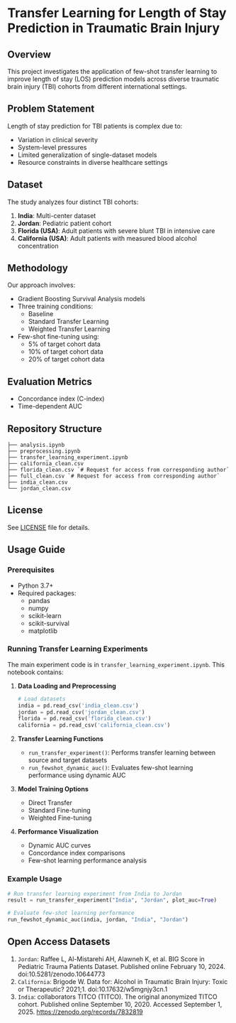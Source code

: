 # Transfer Learning for Length of Stay Prediction in Traumatic Brain Injury

## Overview
This project investigates the application of few-shot transfer learning to improve length of stay (LOS) prediction models across diverse traumatic brain injury (TBI) cohorts from different international settings.

## Problem Statement
Length of stay prediction for TBI patients is complex due to:
- Variation in clinical severity
- System-level pressures
- Limited generalization of single-dataset models
- Resource constraints in diverse healthcare settings

## Dataset
The study analyzes four distinct TBI cohorts:
1. **India**: Multi-center dataset
2. **Jordan**: Pediatric patient cohort
3. **Florida (USA)**: Adult patients with severe blunt TBI in intensive care
4. **California (USA)**: Adult patients with measured blood alcohol concentration

## Methodology
Our approach involves:
- Gradient Boosting Survival Analysis models
- Three training conditions:
  - Baseline
  - Standard Transfer Learning
  - Weighted Transfer Learning
- Few-shot fine-tuning using:
  - 5% of target cohort data
  - 10% of target cohort data
  - 20% of target cohort data

## Evaluation Metrics
- Concordance index (C-index)
- Time-dependent AUC

## Repository Structure
```
├── analysis.ipynb
├── preprocessing.ipynb
├── transfer_learning_experiment.ipynb
├── california_clean.csv
├── florida_clean.csv `# Request for access from corresponding author`
├── full_clean.csv `# Request for access from corresponding author`
├── india_clean.csv
└── jordan_clean.csv
```

## License
See [LICENSE](LICENSE) file for details.

## Usage Guide

### Prerequisites
- Python 3.7+
- Required packages:
  - pandas
  - numpy
  - scikit-learn
  - scikit-survival
  - matplotlib

### Running Transfer Learning Experiments
The main experiment code is in `transfer_learning_experiment.ipynb`. This notebook contains:

1. **Data Loading and Preprocessing**
   ```python
   # Load datasets
   india = pd.read_csv('india_clean.csv')
   jordan = pd.read_csv('jordan_clean.csv')
   florida = pd.read_csv('florida_clean.csv')
   california = pd.read_csv('california_clean.csv')
   ```

2. **Transfer Learning Functions**
   - `run_transfer_experiment()`: Performs transfer learning between source and target datasets
   - `run_fewshot_dynamic_auc()`: Evaluates few-shot learning performance using dynamic AUC

3. **Model Training Options**
   - Direct Transfer
   - Standard Fine-tuning
   - Weighted Fine-tuning

4. **Performance Visualization**
   - Dynamic AUC curves
   - Concordance index comparisons
   - Few-shot learning performance analysis

### Example Usage
```python
# Run transfer learning experiment from India to Jordan
result = run_transfer_experiment("India", "Jordan", plot_auc=True)

# Evaluate few-shot learning performance
run_fewshot_dynamic_auc(india, jordan, "India", "Jordan")
```

## Open Access Datasets
1.	`Jordan`: Raffee L, Al-Mistarehi AH, Alawneh K, et al. BIG Score in Pediatric Trauma Patients Dataset. Published online February 10, 2024. doi:10.5281/zenodo.10644773
2.	`California`: Brigode W. Data for: Alcohol in Traumatic Brain Injury: Toxic or Therapeutic? 2021;1. doi:10.17632/w5mgnjy3cn.1
3.	`India`: collaborators TITCO (TITCO). The original anonymized TITCO cohort. Published online September 10, 2020. Accessed September 1, 2025. https://zenodo.org/records/7832819

